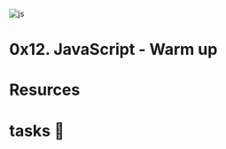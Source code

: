 ![js](https://i0.wp.com/hanamon.kr/wp-content/uploads/2021/12/javascript-logo.jpeg?resize=980%2C551&ssl=1)

# 0x12. JavaScript - Warm up

# Resurces


# tasks 🚀



